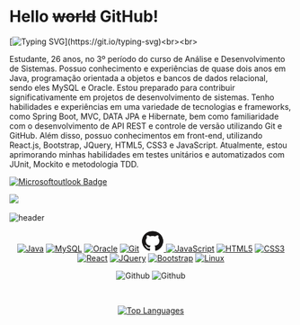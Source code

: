 # Hello ~~world~~ GitHub!

[![Typing SVG](https://readme-typing-svg.herokuapp.com/?color=3942E4&size=35&center=true&vCenter=true&width=1000&lines=Meu+nome+é+Alessandro+Gomes.;Eu+sou+desenvolvedor+Full+Stack.;)](https://git.io/typing-svg)<br><br>

Estudante, 26 anos, no 3º período do curso de Análise e Desenvolvimento de Sistemas. Possuo  conhecimento e experiências de quase dois anos em Java, programação orientada a objetos e bancos de dados relacional, sendo eles MySQL e Oracle. Estou preparado para contribuir significativamente em projetos de desenvolvimento de sistemas. Tenho habilidades e experiências em uma variedade de tecnologias e frameworks, como Spring Boot, MVC, DATA JPA e Hibernate, bem como familiaridade com o desenvolvimento de API REST e controle de versão utilizando Git e GitHub. Além disso, possuo conhecimentos em front-end, utilizando React.js, Bootstrap, JQuery, HTML5, CSS3 e JavaScript. Atualmente, estou aprimorando minhas habilidades em testes unitários e automatizados com JUnit, Mockito e metodologia TDD.

[![Microsoftoutlook Badge](https://img.shields.io/badge/-alessandro_gomes@outlook.com.br-0511F2?style=flat-square&logo=Microsoftoutlook&logoColor=white&link=mailto:alessandro_gomes@outlook.com.br)](mailto:alessandro_gomes@outlook.com.br)
<p align="left">
<a href="https://www.linkedin.com/in/ale-gomes/"><img src="https://img.shields.io/badge/LinkedIn-0077B5?style=for-the-badge&logo=linkedin&logoColor=white"></img></a>
</p>

![header](https://capsule-render.vercel.app/api?type=soft&color=3942E4&height=80&section=header&text=Tecnologias&fontSize=40)

<p align="center">
<a href="https://www.oracle.com/java/" target="_blank" rel="noreferrer"><img src="https://raw.githubusercontent.com/danielcranney/readme-generator/main/public/icons/skills/java-colored.svg" width="36" height="36" alt="Java" /></a>
<a href="https://www.mysql.com/" target="_blank" rel="noreferrer"><img src="https://raw.githubusercontent.com/danielcranney/readme-generator/main/public/icons/skills/mysql-colored.svg" width="36" height="36" alt="MySQL" /></a>
<a href="https://www.oracle.com/uk/index.html" target="_blank" rel="noreferrer"><img src="https://raw.githubusercontent.com/danielcranney/readme-generator/main/public/icons/skills/oracle-colored.svg" width="36" height="36" alt="Oracle" /></a>
<a href="https://git-scm.com/" target="_blank" rel="noreferrer"><img src="https://raw.githubusercontent.com/danielcranney/readme-generator/main/public/icons/skills/git-colored.svg" width="36" height="36" alt="Git" /></a>
<a href="https://github.com" ><img height="38" width="40" fill="#5A45FF" src="https://raw.githubusercontent.com/devicons/devicon/master/icons/github/github-original.svg" alt="GitHub"> </a>
<a href="https://developer.mozilla.org/en-US/docs/Web/JavaScript" target="_blank" rel="noreferrer"><img src="https://raw.githubusercontent.com/danielcranney/readme-generator/main/public/icons/skills/javascript-colored.svg" width="36" height="36" alt="JavaScript" /></a>
<a href="https://developer.mozilla.org/en-US/docs/Glossary/HTML5" target="_blank" rel="noreferrer"><img src="https://raw.githubusercontent.com/danielcranney/readme-generator/main/public/icons/skills/html5-colored.svg" width="36" height="36" alt="HTML5" /></a>
<a href="https://www.w3.org/TR/CSS/#css" target="_blank" rel="noreferrer"><img src="https://raw.githubusercontent.com/danielcranney/readme-generator/main/public/icons/skills/css3-colored.svg" width="36" height="36" alt="CSS3" /></a>
<a href="https://reactjs.org/" target="_blank" rel="noreferrer"><img src="https://raw.githubusercontent.com/danielcranney/readme-generator/main/public/icons/skills/react-colored.svg" width="36" height="36" alt="React" /></a>
<a href="https://jquery.com/" target="_blank" rel="noreferrer"><img src="https://raw.githubusercontent.com/danielcranney/readme-generator/main/public/icons/skills/jquery-colored.svg" width="36" height="36" alt="JQuery" /></a>
<a href="https://getbootstrap.com/" target="_blank" rel="noreferrer"><img src="https://raw.githubusercontent.com/danielcranney/readme-generator/main/public/icons/skills/bootstrap-colored.svg" width="36" height="36" alt="Bootstrap" /></a>
<a href="https://www.linux.org" target="_blank" rel="noreferrer"><img src="https://raw.githubusercontent.com/danielcranney/readme-generator/main/public/icons/skills/linux-colored.svg" width="36" height="36" alt="Linux" /></a>
</p>

<div align="center">

![Github](http://github-profile-summary-cards.vercel.app/api/cards/repos-per-language?username=alessandro-gomes&theme=transparent)
![Github](http://github-profile-summary-cards.vercel.app/api/cards/most-commit-language?username=alessandro-gomes&theme=transparent)

</br>

<a href="https://github.com/alessandro-gomes" align="left"><img src="https://github-readme-stats.vercel.app/api/top-langs/?username=alessandro-gomes&langs_count=10&title_color=0891b2&text_color=ffffff&icon_color=0891b2&bg_color=1c1917&hide_border=true&locale=en&custom_title=Top%20%Languages" alt="Top Languages" /></a>

</div>
